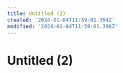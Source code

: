 ```yaml
---
title: Untitled (2)
created: '2024-01-04T11:59:01.394Z'
modified: '2024-01-04T11:59:01.398Z'
---
```


# Untitled (2)

